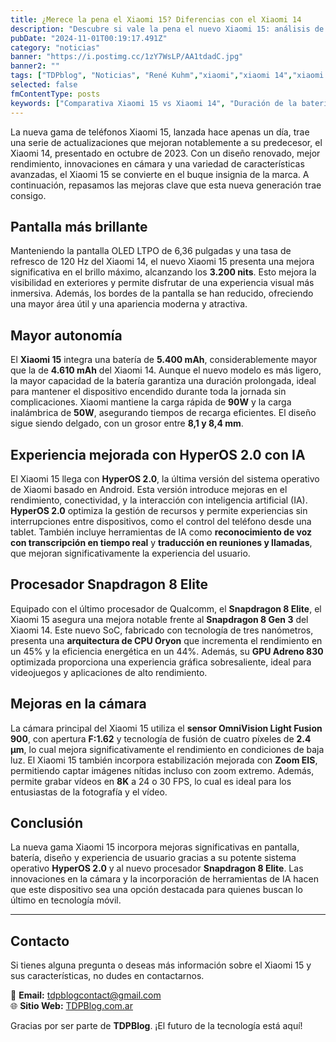 ```yaml
---
title: ¿Merece la pena el Xiaomi 15? Diferencias con el Xiaomi 14
description: "Descubre si vale la pena el nuevo Xiaomi 15: análisis de las principales diferencias con el Xiaomi 14 y si realmente ofrece mejoras significativas."
pubDate: "2024-11-01T00:19:17.491Z"
category: "noticias"
banner: "https://i.postimg.cc/1zY7WsLP/AA1tdadC.jpg"
banner2: ""
tags: ["TDPblog", "Noticias", "René Kuhm","xiaomi","xiaomi 14","xiaomi 15"] 
selected: false
fmContentType: posts
keywords: ["Comparativa Xiaomi 15 vs Xiaomi 14", "Duración de la batería Xiaomi 15", "HyperOS 2.0", "Mejoras en la cámara Xiaomi 15", "Novedades Xiaomi 15", "Pantalla OLED Xiaomi 15", "Smartphone de alta gama 2024", "Snapdragon 8 Elite", "Xiaomi 14", "Xiaomi 15", "Smartphones Xiaomi análisis"]
---
```


La nueva gama de teléfonos Xiaomi 15, lanzada hace apenas un día, trae una serie de actualizaciones que mejoran notablemente a su predecesor, el Xiaomi 14, presentado en octubre de 2023. Con un diseño renovado, mejor rendimiento, innovaciones en cámara y una variedad de características avanzadas, el Xiaomi 15 se convierte en el buque insignia de la marca. A continuación, repasamos las mejoras clave que esta nueva generación trae consigo.

## Pantalla más brillante

Manteniendo la pantalla OLED LTPO de 6,36 pulgadas y una tasa de refresco de 120 Hz del Xiaomi 14, el nuevo Xiaomi 15 presenta una mejora significativa en el brillo máximo, alcanzando los **3.200 nits**. Esto mejora la visibilidad en exteriores y permite disfrutar de una experiencia visual más inmersiva. Además, los bordes de la pantalla se han reducido, ofreciendo una mayor área útil y una apariencia moderna y atractiva.

## Mayor autonomía

El **Xiaomi 15** integra una batería de **5.400 mAh**, considerablemente mayor que la de **4.610 mAh** del Xiaomi 14. Aunque el nuevo modelo es más ligero, la mayor capacidad de la batería garantiza una duración prolongada, ideal para mantener el dispositivo encendido durante toda la jornada sin complicaciones. Xiaomi mantiene la carga rápida de **90W** y la carga inalámbrica de **50W**, asegurando tiempos de recarga eficientes. El diseño sigue siendo delgado, con un grosor entre **8,1 y 8,4 mm**.

## Experiencia mejorada con HyperOS 2.0 con IA

El Xiaomi 15 llega con **HyperOS 2.0**, la última versión del sistema operativo de Xiaomi basado en Android. Esta versión introduce mejoras en el rendimiento, conectividad, y la interacción con inteligencia artificial (IA). **HyperOS 2.0** optimiza la gestión de recursos y permite experiencias sin interrupciones entre dispositivos, como el control del teléfono desde una tablet. También incluye herramientas de IA como **reconocimiento de voz con transcripción en tiempo real** y **traducción en reuniones y llamadas**, que mejoran significativamente la experiencia del usuario.

## Procesador Snapdragon 8 Elite

Equipado con el último procesador de Qualcomm, el **Snapdragon 8 Elite**, el Xiaomi 15 asegura una mejora notable frente al **Snapdragon 8 Gen 3** del Xiaomi 14. Este nuevo SoC, fabricado con tecnología de tres nanómetros, presenta una **arquitectura de CPU Oryon** que incrementa el rendimiento en un 45% y la eficiencia energética en un 44%. Además, su **GPU Adreno 830** optimizada proporciona una experiencia gráfica sobresaliente, ideal para videojuegos y aplicaciones de alto rendimiento.

## Mejoras en la cámara

La cámara principal del Xiaomi 15 utiliza el **sensor OmniVision Light Fusion 900**, con apertura **F:1.62** y tecnología de fusión de cuatro píxeles de **2.4 μm**, lo cual mejora significativamente el rendimiento en condiciones de baja luz. El Xiaomi 15 también incorpora estabilización mejorada con **Zoom EIS**, permitiendo captar imágenes nítidas incluso con zoom extremo. Además, permite grabar vídeos en **8K** a 24 o 30 FPS, lo cual es ideal para los entusiastas de la fotografía y el vídeo.

## Conclusión

La nueva gama Xiaomi 15 incorpora mejoras significativas en pantalla, batería, diseño y experiencia de usuario gracias a su potente sistema operativo **HyperOS 2.0** y al nuevo procesador **Snapdragon 8 Elite**. Las innovaciones en la cámara y la incorporación de herramientas de IA hacen que este dispositivo sea una opción destacada para quienes buscan lo último en tecnología móvil.

---

## Contacto

Si tienes alguna pregunta o deseas más información sobre el Xiaomi 15 y sus características, no dudes en contactarnos.

📧 **Email:** tdpblogcontact@gmail.com  
🌐 **Sitio Web:** [TDPBlog.com.ar](https://tdpblog.com.ar)

Gracias por ser parte de **TDPBlog**. ¡El futuro de la tecnología está aquí!
